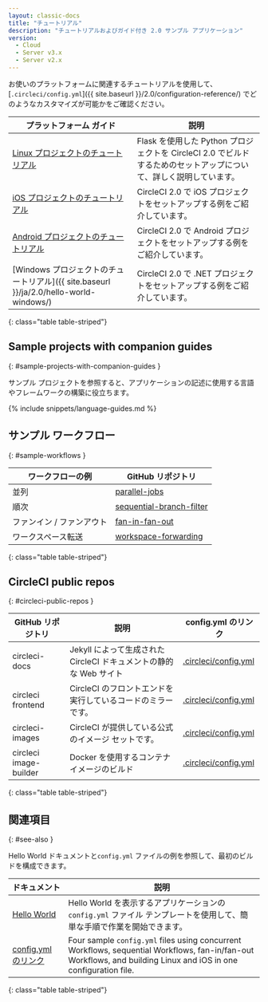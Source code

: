 ```yaml
---
layout: classic-docs
title: "チュートリアル"
description: "チュートリアルおよびガイド付き 2.0 サンプル アプリケーション"
version:
  - Cloud
  - Server v3.x
  - Server v2.x
---
```


お使いのプラットフォームに関連するチュートリアルを使用して、[`.circleci/config.yml`]({{ site.baseurl }}/2.0/configuration-reference/) でどのようなカスタマイズが可能かをご確認ください。

| プラットフォーム ガイド                                                             | 説明                                                                      |
| ------------------------------------------------------------------------ | ----------------------------------------------------------------------- |
| <a href="{{ site.baseurl }}/ja/2.0/project-walkthrough/">Linux プロジェクトのチュートリアル</a>                                                | Flask を使用した Python プロジェクトを CircleCI 2.0 でビルドするためのセットアップについて、詳しく説明しています。 |
| <a href="{{ site.baseurl }}/ja/2.0/ios-tutorial/">iOS プロジェクトのチュートリアル</a>                                                | CircleCI 2.0 で iOS プロジェクトをセットアップする例をご紹介しています。                           |
| <a href="{{ site.baseurl }}/ja/2.0/language-android/">Android プロジェクトのチュートリアル</a>                                                | CircleCI 2.0 で Android プロジェクトをセットアップする例をご紹介しています。                       |
| [Windows プロジェクトのチュートリアル]({{ site.baseurl }}/ja/2.0/hello-world-windows/) | CircleCI 2.0 で .NET プロジェクトをセットアップする例をご紹介しています。                          |
{: class="table table-striped"}

## Sample projects with companion guides
{: #sample-projects-with-companion-guides }

サンプル プロジェクトを参照すると、アプリケーションの記述に使用する言語やフレームワークの構築に役立ちます。

{% include snippets/language-guides.md %}

## サンプル ワークフロー
{: #sample-workflows }

| ワークフローの例       | GitHub リポジトリ                                                                                                                              |
| -------------- | ----------------------------------------------------------------------------------------------------------------------------------------- |
| 並列             | [parallel-jobs](https://github.com/CircleCI-Public/circleci-demo-workflows/blob/parallel-jobs/.circleci/config.yml)                       |
| 順次             | [sequential-branch-filter](https://github.com/CircleCI-Public/circleci-demo-workflows/blob/sequential-branch-filter/.circleci/config.yml) |
| ファンイン / ファンアウト | [fan-in-fan-out](https://github.com/CircleCI-Public/circleci-demo-workflows/blob/fan-in-fan-out/.circleci/config.yml)                     |
| ワークスペース転送      | [workspace-forwarding](https://github.com/CircleCI-Public/circleci-demo-workflows/blob/workspace-forwarding/.circleci/config.yml)         |
{: class="table table-striped"}

## CircleCI public repos
{: #circleci-public-repos }

| GitHub リポジトリ           | 説明                                           | config.yml のリンク                                                                                      |
| ---------------------- | -------------------------------------------- | ---------------------------------------------------------------------------------------------------- |
| circleci-docs          | Jekyll によって生成された CircleCI ドキュメントの静的な Web サイト | [.circleci/config.yml](https://github.com/circleci/circleci-docs/blob/master/.circleci/config.yml)   |
| circleci frontend      | CircleCI のフロントエンドを実行しているコードのミラーです。           | [.circleci/config.yml](https://github.com/circleci/frontend/blob/master/.circleci/config.yml)        |
| circleci-images        | CircleCI が提供している公式のイメージ セットです。               | [.circleci/config.yml](https://github.com/circleci/circleci-images/blob/master/.circleci/config.yml) |
| circleci image-builder | Docker を使用するコンテナ イメージのビルド                    | [.circleci/config.yml](https://github.com/circleci/image-builder/blob/master/.circleci/config.yml)   |
{: class="table table-striped"}

## 関連項目
{: #see-also }

Hello World ドキュメントと`config.yml` ファイルの例を参照して、最初のビルドを構成できます。

| ドキュメント                    | 説明                                                                                                                                                               |
| ------------------------- | ---------------------------------------------------------------------------------------------------------------------------------------------------------------- |
| <a href="{{ site.baseurl }}/ja/2.0/hello-world/">Hello World</a> | Hello World を表示するアプリケーションの `config.yml` ファイル テンプレートを使用して、簡単な手順で作業を開始できます。                                                                                        |
| <a href="{{ site.baseurl }}/ja/2.0/sample-config/">config.yml のリンク</a> | Four sample `config.yml` files using concurrent Workflows, sequential Workflows, fan-in/fan-out Workflows, and building Linux and iOS in one configuration file. |
{: class="table table-striped"}

